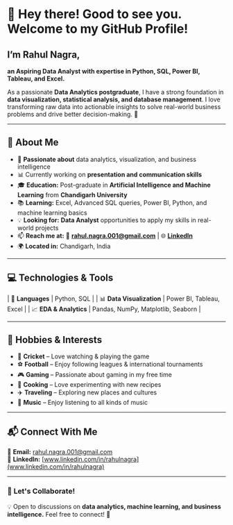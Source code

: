 # 👋 Hey there! Good to see you. Welcome to my GitHub Profile!  
## I’m Rahul Nagra, 
**an Aspiring Data Analyst with expertise in Python, SQL, Power BI, Tableau, and Excel.**

As a passionate **Data Analytics postgraduate**, I have a strong foundation in **data visualization, statistical analysis, and database management**. I love transforming raw data into actionable insights to solve real-world business problems and drive better decision-making. 🚀  

---

## 🔹 About Me  

- 🎯 **Passionate about** data analytics, visualization, and business intelligence  
- 📊 Currently working on **presentation and communication skills**  
- 🎓 **Education:** Post-graduate in **Artificial Intelligence and Machine Learning** from **Chandigarh University**  
- 📚 **Learning:** Excel, Advanced SQL queries, Power BI, Python, and machine learning basics  
- 💡 **Looking for:** **Data Analyst** opportunities to apply my skills in real-world projects  
- 📫 **Reach me at:** 📧 **rahul.nagra.001@gmail.com** | 🌐 **[LinkedIn](www.linkedin.com/in/rahulnagra)**  
- 🌍 **Located in:** Chandigarh, India  

---

## 💻 Technologies & Tools  
| 📌 **Languages** | Python, SQL |
| 📊 **Data Visualization** | Power BI, Tableau, Excel |
| 📈 **EDA & Analytics** | Pandas, NumPy, Matplotlib, Seaborn |

---

## 🎯 Hobbies & Interests  

- 🏏 **Cricket** – Love watching & playing the game  
- ⚽ **Football** – Enjoy following leagues & international tournaments  
- 🎮 **Gaming** – Passionate about gaming in my free time  
- 🍳 **Cooking** – Love experimenting with new recipes  
- ✈️ **Traveling** – Exploring new places and cultures  
- 🎵 **Music** – Enjoy listening to all kinds of music  

---

## 📬 Connect With Me  

📧 **Email:** rahul.nagra.001@gmail.com  
💼 **LinkedIn:** [www.linkedin.com/in/rahulnagra](www.linkedin.com/in/rahulnagra)  

---

### 🎯 **Let's Collaborate!**  
💡 Open to discussions on **data analytics, machine learning, and business intelligence.** Feel free to connect! 🚀  
